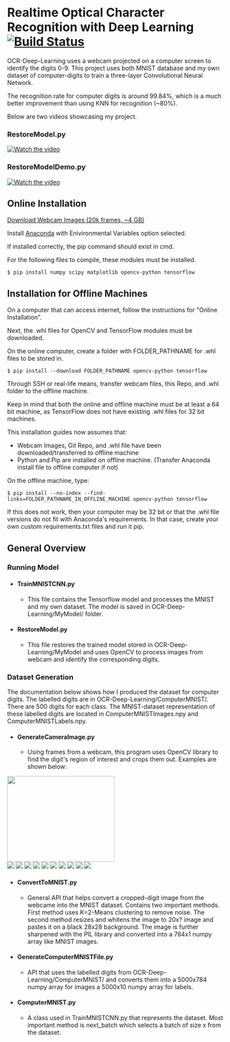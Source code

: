 # Realtime Optical Character Recognition with Deep Learning  [![Build Status](https://ci.tensorflow.org/buildStatus/icon?job=tensorflow-master-cpu)](https://github.com/michaelzhiluo/OCR-Deep-Learning)
OCR-Deep-Learning uses a webcam projected on a computer screen to identify the digits 0-9. This project uses both MNIST database and my own dataset of computer-digits to train a three-layer Convolutional Neural Network.

The recognition rate for computer digits is around 99.84%, which is a much better improvement than using KNN for recognition (~80%). 

Below are two videos showcasing my project. 

### RestoreModel.py

[![Watch the video](https://media.giphy.com/media/14yjGp8lZ5YqPK/giphy.gif)](https://www.youtube.com/watch?v=fZrRL2xBSk0&feature=youtu.be)

### RestoreModelDemo.py

[![Watch the video](https://j.gifs.com/Y6ON7W.gif)](https://www.youtube.com/watch?v=HX0PBi470eY&feature=youtu.be)

## Online Installation 

[Download Webcam Images (20k frames, ~4 GB)](https://mega.nz/#F!Yu4n0J5I!Jhk2IacTT-Kcn04DQrFJMQ)

Install [Anaconda](https://repo.continuum.io/archive/Anaconda3-4.4.0-Windows-x86_64.exe) with Enivironmental Variables option selected. 

If installed correctly, the pip command should exist in cmd. 

For the following files to compile, these modules must be installed.
```shell
$ pip install numpy scipy matplotlib opencv-python tensorflow
```

## Installation for Offline Machines

On a computer that can access internet, follow the instructions for "Online Installation".

Next, the .whl files for OpenCV and TensorFlow modules must be downloaded.

On the online computer, create a folder with FOLDER_PATHNAME for .whl files to be stored in.
```shell
$ pip install --download FOLDER_PATHNAME opencv-python tensorflow  
```
Through SSH or real-life means, transfer webcam files, this Repo, and .whl folder to the offline machine.

Keep in mind that both the online and offline machine must be at least a 64 bit machine, as TensorFlow does not have existing .whl files for 32 bit machines.

This installation guides now assumes that:
 * Webcam Images, Git Repo, and .whl file have been downloaded/transferred to offline machine
 * Python and Pip are installed on offline machine. (Transfer Anaconda install file to offline computer if not)
 
On the offline machine, type: 
```shell
$ pip install --no-index --find-links=FOLDER_PATHNAME_IN_OFFLINE_MACHINE opencv-python tensorflow  
```

If this does not work, then your computer may be 32 bit or that the .whl file versions do not fit with Anaconda's requirements.
In that case, create your own custom requirements.txt files and run it pip.

## General Overview

### Running Model

* #### TrainMNISTCNN.py
  * This file contains the Tensorflow model and processes the MNIST and my own dataset. The model is saved in OCR-Deep-Learning/MyModel/ folder.

* #### RestoreModel.py
  * This file restores the trained model stored in OCR-Deep-Learning/MyModel and uses OpenCV to process images from webcam and identify the corresponding digits.

### Dataset Generation

The documentation below shows how I produced the dataset for computer digits. The labelled digits are in OCR-Deep-Learning/ComputerMNIST/. There are 500 digits for each class. The MNIST-dataset representation of these labelled digits are located in ComputerMNISTImages.npy and ComputerMNISTLabels.npy.

* #### GenerateCameraImage.py
  * Using frames from a webcam, this program uses OpenCV library to find the digit's region of interest and crops them out. Examples are shown below:

<img src="http://imgur.com/azAph53.jpg" height="200" width="250"><br>
<img src="http://imgur.com/Fv2SrIW.jpg"> <img src="http://imgur.com/GA0d5sd.jpg"> <img src="http://imgur.com/w8x9Dht.jpg"> <img src="http://imgur.com/3D9idJ6.jpg"> <img src="http://imgur.com/Y3GnWjN.jpg"> <img src="http://imgur.com/sseISo5.jpg"> <img src="http://imgur.com/HOZC3ut.jpg"> <img src="http://imgur.com/qDN25pw.jpg"> <img src="http://imgur.com/yfwGEsd.jpg"> <img src="http://imgur.com/nEl3M1J.jpg"> 

* #### ConvertToMNIST.py
  * General API that helps convert a cropped-digit image from the webcame into the MNIST dataset. Contains two important methods. First method uses K=2-Means clustering to remove noise. The second method resizes and whitens the image to 20x? image and pastes it on a black 28x28 background. The image is further sharpened with the PIL library and converted into a 784x1 numpy array like MNIST images.
  
* #### GenerateComputerMNISTFile.py
  * API that uses the labelled digits from OCR-Deep-Learning/ComputerMNIST/ and converts them into a 5000x784 numpy array for images a 5000x10 numpy array for labels. 
  
* #### ComputerMNIST.py
  * A class used in TrainMNISTCNN.py that represents the dataset. Most important method is next_batch which selects a batch of size x from the dataset. 
